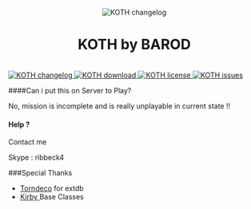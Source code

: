 <p align="center">
   <img src="http://fs1.directupload.net/images/150318/iwt2dave.jpg" alt="KOTH changelog">
   <h1 align="center">KOTH by BAROD</h3><br />
  <a href="https://github.com/BAROD/Koth_Kavala">
    <img src="http://img.shields.io/badge/Version-0.1-green.svg?style=flat" alt="KOTH changelog">
  </a>
    <a href="https://github.com/BAROD/Koth_Kavala/issues">
    <img src="http://img.shields.io/badge/Download-1_MB-blue.svg?style=flat" alt="KOTH download">
  </a>
    <a href="http://creativecommons.org/licenses/by-nc-nd/4.0/">
    <img src=http://img.shields.io/badge/NonCommercial-NoDerivatives%204.0%20International-red.svg?style=flat" alt="KOTH license">
  </a>
  </a>
    <a href="https://github.com/BAROD/Koth_Kavala/issues">
    <img src="http://img.shields.io/github/issues/BAROD/Koth_Kavala.svg?label=Issues&style=flat" alt="KOTH issues">
  </a>
  
</p>

####Can i put this on Server to Play?

No, mission is incomplete and is really unplayable in current state !!

#### Help ?

Contact me 

Skype : ribbeck4

###Special Thanks

* [Torndeco](https://github.com/Torndeco) for extdb
* [Kirby ]() Base Classes
